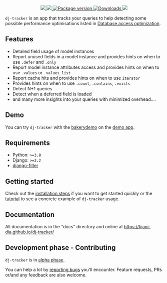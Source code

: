 <p align="center">
    <a href="https://github.com/tijani-dia/dj-tracker/actions/workflows/test.yml">
        <img src="https://github.com/tijani-dia/dj-tracker/actions/workflows/test.yml/badge.svg"/>
    </a>
    <a href="https://codecov.io/gh/Tijani-Dia/dj-tracker">
        <img src="https://codecov.io/gh/Tijani-Dia/dj-tracker/branch/main/graph/badge.svg?token=MKJ71ZJE67"/>
    </a>
    <a href="https://pypi.org/project/django-trackings/">
        <img src="https://badge.fury.io/py/django-trackings.svg" alt="Package version">
    </a>
    <a href="https://pepy.tech/project/django-trackings">
        <img src="https://static.pepy.tech/badge/django-trackings" alt="Downloads"/>
    </a>
    <a href="https://opensource.org/licenses/BSD-3-Clause">
        <img src="https://img.shields.io/badge/license-BSD-blue.svg"/>
    </a>
</p>

`dj-tracker` is an app that tracks your queries to help detecting some possible performance optimisations listed in [Database access optimization](https://docs.djangoproject.com/en/dev/topics/db/optimization/).

## Features

- Detailed field usage of model instances
- Report unused fields in a model instance and provides hints on when to use `.defer` and `.only`
- Report model instance attributes access and provides hints on when to use `.values` or `.values_list`
- Report cache hits and provides hints on when to use `iterator`
- Provides hints on when to use `.count`, `.contains`, `.exists`
- Detect N+1 queries
- Detect when a deferred field is loaded
- and many more insights into your queries with minimized overhead....

## Demo

You can try `dj-tracker` with the [bakerydemo](https://github.com/wagtail/bakerydemo) on the [demo app](https://shorturl.at/5y6ix).

## Requirements

- Python: `>=3.8`
- Django: `>=3.2`
- [django-filter](https://github.com/carltongibson/django-filter)

## Getting started

Check out the [installation steps](https://tijani-dia.github.io/dj-tracker/installation/) if you want to get started quickly or the [tutorial](https://tijani-dia.github.io/dj-tracker/tutorial/setup/) to see a concrete example of `dj-tracker` usage.

## Documentation

All documentation is in the "docs" directory and online at https://tijani-dia.github.io/dj-tracker/

## Development phase - Contributing

`dj-tracker` is in [alpha phase](https://en.wikipedia.org/wiki/Software_release_life_cycle#Alpha).

You can help a lot by [reporting bugs](https://github.com/Tijani-Dia/dj-tracker/issues/new) you'll encounter. Feature requests, PRs or/and any feedback are also welcome.
